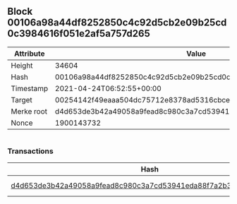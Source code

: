 ## Block 00106a98a44df8252850c4c92d5cb2e09b25cd0c3984616f051e2af5a757d265

Attribute | Value
--- | ---
Height | 34604
Hash | 00106a98a44df8252850c4c92d5cb2e09b25cd0c3984616f051e2af5a757d265
Timestamp | 2021-04-24T06:52:55+00:00
Target | 00254142f49eaaa504dc75712e8378ad5316cbcead634704b3734b6271167cc4
Merke root | d4d653de3b42a49058a9fead8c980c3a7cd53941eda88f7a2b345e1b0db2a12c
Nonce | 1900143732

```

```

### Transactions

Hash | Amount
--- | ---
[d4d653de3b42a49058a9fead8c980c3a7cd53941eda88f7a2b345e1b0db2a12c](d4d653de3b42a49058a9fead8c980c3a7cd53941eda88f7a2b345e1b0db2a12c.md) | 10.00000000 SKEPTI 
